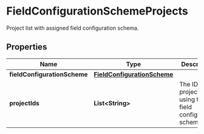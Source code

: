 

# FieldConfigurationSchemeProjects

Project list with assigned field configuration schema.

## Properties

Name | Type | Description | Notes
------------ | ------------- | ------------- | -------------
**fieldConfigurationScheme** | [**FieldConfigurationScheme**](FieldConfigurationScheme.md) |  |  [optional]
**projectIds** | **List&lt;String&gt;** | The IDs of projects using the field configuration scheme. | 



